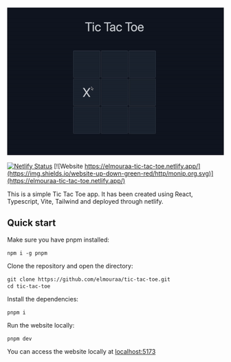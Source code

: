 ![Screenshot of the Tic Tac Toe website](/video.gif "Tic Tac Toe app video")

[![Netlify Status](https://api.netlify.com/api/v1/badges/9f1cf896-a853-4f65-b3bb-80934cbf5f52/deploy-status)](https://app.netlify.com/sites/elmouraa-tic-tac-toe/deploys)
[![Website https://elmouraa-tic-tac-toe.netlify.app/](https://img.shields.io/website-up-down-green-red/http/monip.org.svg)](https://elmouraa-tic-tac-toe.netlify.app/)

This is a simple Tic Tac Toe app. It has been created using React, Typescript, Vite, Tailwind and deployed through netlify.

## Quick start

Make sure you have pnpm installed:

```
npm i -g pnpm
```

Clone the repository and open the directory:

```
git clone https://github.com/elmouraa/tic-tac-toe.git
cd tic-tac-toe
```

Install the dependencies:

```
pnpm i
```

Run the website locally:

```
pnpm dev
```

You can access the website locally at [localhost:5173](https://localhost:5173)
